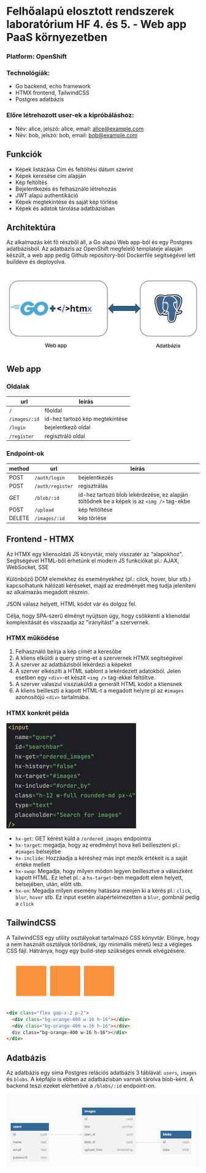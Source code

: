 # Felhőalapú elosztott rendszerek laboratórium HF 4. és 5. - Web app PaaS környezetben

### Platform: OpenShift

### Technológiák:
- Go backend, echo framework
- HTMX frontend, TailwindCSS
- Postgres adatbázis

### Előre létrehozott user-ek a kipróbáláshoz:
- Név: alice, jelszó: alice, email: alice@example.com
- Név: bob, jelszó: bob, email: bob@example.com

## Funkciók

- Képek listázása Cím és feltöltési dátum szerint
- Képek keresése cím alapján
- Kép feltöltés
- Bejelentkezés és felhasználó létrehozás
- JWT alapú authentikáció
- Képek megtekintése és saját kép törlése
- Képek és adatok tárolása adatbázisban

## Architektúra

Az alkalmazás két fő részből áll, a Go alapú Web app-ból és egy Postgres adatbázisból. Az adatbázis az OpenShift megfelelő templateje alapján készült, a web app pedig Github repository-ból Dockerfile segítségével lett buildeve és deployolva.

![Architektúra](docs/images/architecture.png)

## Web app

### Oldalak

| url           | leírás                          |
|---------------|---------------------------------|
| `/ `          | főoldal                         |
| `/images/:id` | id-hez tartozó kép megtekintése |
| `/login`      | bejelentkező oldal              |
| `/register`   | regisztráló oldal               |

### Endpoint-ok

| method | url              | leírás                                                                                    |
|--------|------------------|-------------------------------------------------------------------------------------------|
| POST   | `/auth/login`    | bejelentkezés                                                                             |
| POST   | `/auth/register` | regisztrálás                                                                              |
| GET    | `/blob/:id`      | id-hez tartozó blob lekérdezése, ez alapján töltődnek be a képek is az `<img />` tag-ekbe |
| POST   | `/upload`        | kép feltöltése                                                                            |
| DELETE | `/images/:id`    | kép törlése                                                                               |

## Frontend - HTMX

Az HTMX egy kliensoldali JS könyvtár, mely visszatér az "alapokhoz". Segítségével HTML-ből érhetünk el modern JS funkciókat pl.: AJAX, WebSocket, SSE

Különböző DOM elemekhez és eseményekhez (pl.: click, hover, blur stb.) kapcsolhatunk hálózati kéréseket, majd az eredményét meg tudja jeleníteni az alkalmazás megadott részein.

JSON válasz helyett, HTML kódot vár és dolgoz fel.

Célja, hogy SPA-szerű élményt nyújtson úgy, hogy csökkenti a klienoldal komplexitását és visszaadja az "irányítást" a szervernek.

### HTMX működése

1. Felhasználó beírja a kép címét a keresőbe
2. A kliens elküldi a query string-et a szervernek HTMX segítségével
3. A szerver az adatbázisból lekérdezi a képeket
4. A szerver elkészíti a HTML sablont a lekérdezett adatokból. Jelen esetben egy `<div>`-et készít `<img />` tag-ekkel feltöltve.
5. A szerver válaszul vissziaküldi a generált HTML kódot a kliensnek
6. A kliens beilleszti a kapott HTML-t a megadott helyre pl az `#images` azonosítójú `<div>` tartalmába.

### HTMX konkrét példa

![HTMX](docs/images/htmx.png)

- `hx-get`: GET kérést küld a `/ordered_images` endpointra
- `hx-target`: megadja, hogy az eredményt hova kell beilleszteni pl.: `#images` belsejébe
- `hx-inclide`: Hozzáadja a kéréshez más inpt mezők értékeit is a saját értéke mellett
- `hx-swap`: Megadja, hogy milyen módon legyen beillesztve a válaszként kapott HTML. Ez lehet pl.: a `hx-target`-ben megadott elem helyett, belsejében, után, előtt stb.
- `hx-on`: Megadja milyen esemény hatására menjen ki a kérés pl.: `click`, `blur`, `hover` stb. Ez input esetén alapértelmezetten a `blur`, gombnál pedig a `click`

## TailwindCSS

A TailwindCSS egy utility osztályokat tartalmazó CSS könyvtár. Előnye, hogy a nem használt osztályok törlődnek, így minimális méretű lesz a végleges CSS fájl. Hátránya, hogy egy build-step szükséges ennek elvégzésére.

![TailwindCSS](docs/images/tailwind.png)

```html
<div class="flex gap-x-2 p-2">
  <div class="bg-orange-400 w-16 h-16"></div>
  <div class="bg-orange-400 w-16 h-16"></div>
  div class="bg-orange-400 w-16 h-16"></div>
</div>
```

## Adatbázis

Az adatbázis egy sima Postgres relációs adatbázis 3 táblával: `users`, `images` és `blobs`.
A képfájlo is ebben az adatbázisban vannak tárolva blob-ként. A backend teszi ezeket elérhetővé a `/blobs/:id` endpoint-on.

![Adatbázis](docs/images/db.png)
